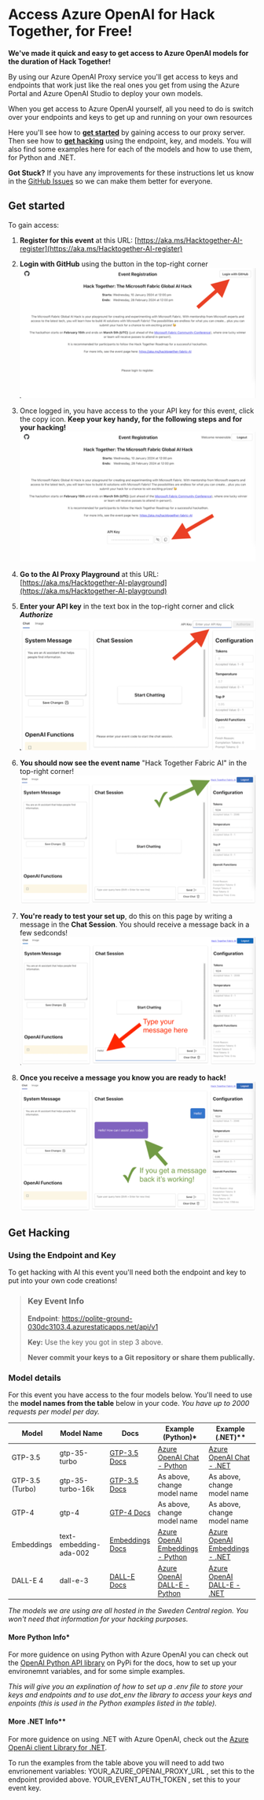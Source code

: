 # Access Azure OpenAI for Hack Together, for Free!

**We've made it quick and easy to get access to Azure OpenAI models for the duration of Hack Together!**

By using our Azure OpenAI Proxy service you'll get access to keys and endpoints that work just like the real ones you get from using the Azure Portal and Azure OpenAI Studio to deploy your own models. 

When you get access to Azure OpenAI yourself, all you need to do is switch over your endpoints and keys to get up and running on your own resources

Here you'll see how to **[get started](#get-started)** by gaining access to our proxy server. Then see how to **[get hacking](#Get-Hacking)** using the endpoint, key, and models. You will also find some examples here for each of the models and how to use them, for Python and .NET. 

**Got Stuck?** If you have any improvements for these instructions let us know in the [GitHub Issues](https://github.com/microsoft/Hack-Together-Fabric-AI/issues) so we can make them better for everyone.

## Get started
To gain access:

1. **Register for this event** at this URL: [https://aka.ms/Hacktogether-AI-register](https://aka.ms/Hacktogether-AI-register) 

2. **Login with GitHub** using the button in the top-right corner
![Screenshot of registration page with arrow pointing to top right corner.](images/proxy1.png  "Click login with GitHub")

3. Once logged in, you have access to the your API key for this event, click the copy icon. **Keep your key handy, for the following steps and for your hacking!**  
![Screenshot of proxy site page with arrow pointing to the copy button next to API Key.](images/proxy2.png "Click the copy button to copy your key")

4. **Go to the AI Proxy Playground** at this URL: [https://aka.ms/Hacktogether-AI-playground](https://aka.ms/Hacktogether-AI-playground)


5. **Enter your API key** in the text box in the top-right corner and click ***Authorize***
![Screenshot of proxy playground page with arrow pointing to API text entry field and authorize button.](images/proxy3.png "Enter your key and hit 'Authorize'")

6. **You should now see the event name** "Hack Together Fabric AI" in the top-right corner!
![Screenshot of proxy playground page with a tick and an arrow pointing to the event name "Hack Together Fabric AI" that appears once you have succesfully entered a key for the event.](images/proxy4.png "When you see the event name you have succesfully entered your key")

7. **You're ready to test your set up**, do this on this page by writing a message in the **Chat Session**. You should receive a message back in a few sedconds!
![Screenshot of proxy playground page with an arrow pointing to the input field, where the message /Hello" has been writen.](images/proxy5.png "Test the service using the Chat feature by writing a message")

8. **Once you receive a message you know you are ready to hack!**
![Screenshot of proxy playground where the AI has responded with a message that says "Hello! How can I assist you today?".](images/proxy6.png "When you receive a response you are ready to hack!")

## Get Hacking 
### Using the Endpoint and Key
To get hacking with AI this event you'll need both the endpoint and key to put into your own code creations! 

> ### Key Event Info
> **Endpoint**: https://polite-ground-030dc3103.4.azurestaticapps.net/api/v1
>
> **Key:** Use the key you got in step 3 above.
> 
> **Never commit your keys to a Git repository or share them publically.**

### Model details
For this event you have access to the four models below. You'll need to use the **model names from the table** below in your code. 
*You have up to 2000 requests per model per day.*

| Model  | Model Name  | Docs | Example (Python)*| Example (.NET)** |
|---|---|---|---|---|
| GTP-3.5  |  gtp-35-turbo | [GTP-3.5 Docs](https://learn.microsoft.com/en-us/azure/ai-services/openai/concepts/models#gpt-35) | [Azure OpenAI Chat - Python ](https://github.com/microsoft/azure-openai-service-proxy/blob/main/examples/python/openai_sdk_1.x/azure_openai_chat.py) | [Azure OpenAI Chat - .NET ](https://github.com/microsoft/azure-openai-service-proxy/tree/main/examples/dotnet/azure_chat_completions) | 
| GTP-3.5 (Turbo) |  gtp-35-turbo-16k | [GTP-3.5 Docs](https://learn.microsoft.com/en-us/azure/ai-services/openai/concepts/models#gpt-35) | As above, change model name | As above, change model name | 
| GTP-4 |  gtp-4 | [GTP-4 Docs](httphttps://learn.microsoft.com/en-us/azure/ai-services/openai/concepts/models#gpt-4-and-gpt-4-turbo-preview) | As above, change model name | As above, change model name |
| Embeddings |  text-embedding-ada-002 | [Embeddings Docs](https://learn.microsoft.com/en-us/azure/ai-services/openai/concepts/models#embeddings-models) | [Azure OpenAI Embeddings - Python ](https://github.com/microsoft/azure-openai-service-proxy/blob/main/examples/python/openai_sdk_1.x/azure_openai_embeddings.py) | [Azure OpenAI Embeddings - .NET ](https://github.com/microsoft/azure-openai-service-proxy/tree/main/examples/dotnet/azure_openai_embeddings) |
| DALL-E 4 |  dall-e-3 | [DALL-E Docs](https://learn.microsoft.com/en-us/azure/ai-services/openai/concepts/models#dall-e-preview) | [Azure OpenAI DALL-E - Python ](https://github.com/microsoft/azure-openai-service-proxy/blob/main/examples/python/openai_sdk_1.x/azure_openai_dalle3.py) | [Azure OpenAI DALL-E - .NET ](https://github.com/microsoft/azure-openai-service-proxy/tree/main/examples/dotnet/azure_openai_dalle) |

*The models we are using are all hosted in the Sweden Central region. You won't need that information for your hacking purposes.*

#### More Python Info*
For more guidence on using Python with Azure OpenAI you can check out the [OpenAI Python API library](AzureOpenAI) on PyPi for the docs, how to set up your environemnt variables, and for some simple examples. 

*This will give you an explination of how to set up a .env file to store your keys and endpoints and to use dot_env the library to access your keys and enpoints (this is used in the Python examples listed in the table).*

#### More .NET Info**
For more guidence on using .NET with Azure OpenAI, check out the [Azure OpenAi client Library for .NET](https://learn.microsoft.com/en-us/dotnet/api/overview/azure/ai.openai-readme?view=azure-dotnet-preview). 

To run the examples from the table above you will need to add two envrionement variables:
YOUR_AZURE_OPENAI_PROXY_URL , set this to the endpoint provided above. 
YOUR_EVENT_AUTH_TOKEN , set this to your event key.
